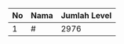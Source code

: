 | No | Nama            | Jumlah Level |
|----|-----------------|--------------|
| 1  | #    |    2976        |
